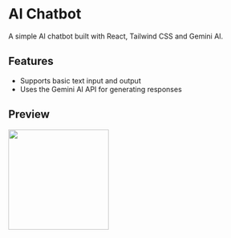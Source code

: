 # AI Chatbot

A simple AI chatbot built with React, Tailwind CSS and Gemini AI.

## Features

- Supports basic text input and output
- Uses the Gemini AI API for generating responses

## Preview

<img src="public/preview/preview.avif" width="200">

<!-- ## View Project

[View Live](http://localhost:5173) -->